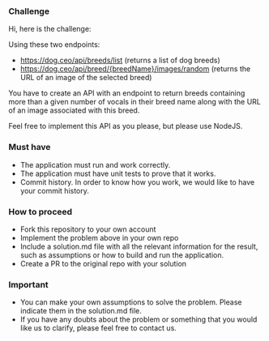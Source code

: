 ### Challenge

Hi, here is the challenge: 

Using these two endpoints:
- https://dog.ceo/api/breeds/list (returns a list of dog breeds)
- https://dog.ceo/api/breed/{breedName}/images/random (returns the URL of an image of the selected breed)

You have to create an API with an endpoint to return breeds containing more than a given number of vocals in their breed name along with the URL of an image associated with this breed.

Feel free to implement this API as you please, but please use NodeJS.

### Must have
* The application must run and work correctly.
* The application must have unit tests to prove that it works.
* Commit history. In order to know how you work, we would like to have your commit history.

### How to proceed
* Fork this repository to your own account
* Implement the problem above in your own repo
* Include a solution.md file with all the relevant information for the result, such as assumptions or how to build and run the application.
* Create a PR to the original repo with your solution

### Important
* You can make your own assumptions to solve the problem. Please indicate them in the solution.md file.
* If you have any doubts about the problem or something that you would like us to clarify, please feel free to contact us.

